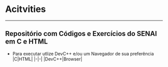 # Acitvities
---
## Repositório com Códigos e Exercícios do SENAI em C e HTML
- Para executar utlize DevC++ e/ou um Navegador de sua preferência
|C|HTML|
|-|-|
|DevC++|Browser|
